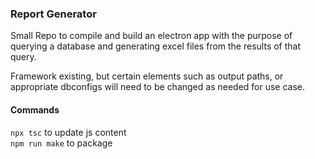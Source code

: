 ### Report Generator
Small Repo to compile and build an electron app with the purpose of querying a database and generating excel files from the results of that query.     

Framework existing, but certain elements such as output paths, or appropriate dbconfigs will need to be changed as needed for use case.

#### Commands
`npx tsc` to update js content  
`npm run make` to package 
